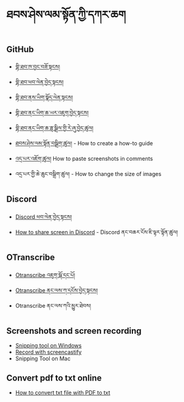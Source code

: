 
# ཐབས་ཤེས་ལམ་སྟོན་ཀྱི་དཀར་ཆག 

## GitHub
- [གྷི་ཐབ་ཁ་བྱང་བཟོ་སྟངས། ](https://github.com/orgs/MonlamAI/discussions/9)
- [གྷི་ཐབ་ཕབ་ལེན་བྱེད་སྟངས། ](https://github.com/orgs/MonlamAI/discussions/18)
- [གྷི་ཐབ་ནས་ཡིག་སྣོད་ལེན་སྟངས།](https://github.com/orgs/MonlamAI/discussions/20)
- [གྷི་ཐབ་ནང་ཡིག་ཆ་ཡར་འཇུག་བྱེད་སྟངས།](https://github.com/orgs/MonlamAI/discussions/23)
- [གྷི་ཐབ་ནང་ཡིག་ཆ་ཟླ་སྒྲིལ་གྱི་རེ་ཞུ་བྱེད་ཚུལ། ](https://github.com/orgs/MonlamAI/discussions/31)
- [ཐབས་ཤེས་ལམ་སྟོན་བསྒྲིག་ཚུལ།](https://github.com/orgs/MonlamAI/discussions/6) - How to create a how-to guide
- [འདྲ་པར་འཇོག་ཚུལ།](https://github.com/orgs/MonlamAI/discussions/22) How to paste screenshots in comments
- འདྲ་པར་གྱི་ཆེ་ཆུང་བསྒྲིག་ཚུལ། - How to change the size of images


## Discord
- [Discord ཕབ་ལེན་བྱེད་སྟངས། ](https://github.com/orgs/MonlamAI/discussions/13)
- [How to share screen in Discord](https://github.com/orgs/MonlamAI/discussions/2) - Discord ནང་བཆར་ངོས་ཇི་ལྟར་སྟོན་ཚུལ།

## OTranscribe
- [Otranscribe འཇུག་སྒོ་དང་པོ། ](https://github.com/orgs/MonlamAI/discussions/24)
- [Otranscribe ནང་ལས་ཀ་དངོས་བྱེད་སྟངས།](https://github.com/orgs/MonlamAI/discussions/25)
- Otranscribe ནང་ལས་ཀའི་མྱུར་ཐེབས། 

## Screenshots and screen recording
- [Snipping tool on Windows](https://github.com/MonlamAI/requests/discussions/29)
- [Record with screencastify](https://github.com/orgs/MonlamAI/discussions/30)
- Snipping Tool on Mac

## Convert pdf to txt online
- [How to convert txt file with PDF to txt](https://github.com/orgs/MonlamAI/discussions/33)
